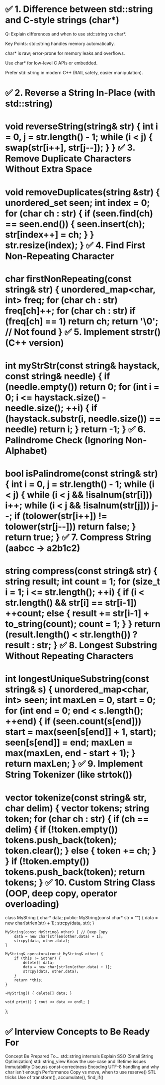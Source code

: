 ✅ 1. Difference between std::string and C-style strings (char*)
==================================================================
Q: Explain differences and when to use std::string vs char*.

Key Points:
std::string handles memory automatically.

char* is raw; error-prone for memory leaks and overflows.

Use char* for low-level C APIs or embedded.

Prefer std::string in modern C++ (RAII, safety, easier manipulation).

✅ 2. Reverse a String In-Place (with std::string)
==================================================================
void reverseString(string& str) {
    int i = 0, j = str.length() - 1;
    while (i < j) {
        swap(str[i++], str[j--]);
    }
}
✅ 3. Remove Duplicate Characters Without Extra Space
==================================================================
void removeDuplicates(string &str) {
    unordered_set<char> seen;
    int index = 0;
    for (char ch : str) {
        if (seen.find(ch) == seen.end()) {
            seen.insert(ch);
            str[index++] = ch;
        }
    }
    str.resize(index);
}
✅ 4. Find First Non-Repeating Character
==================================================================
char firstNonRepeating(const string& str) {
    unordered_map<char, int> freq;
    for (char ch : str) freq[ch]++;
    for (char ch : str)
        if (freq[ch] == 1) return ch;
    return '\0'; // Not found
}
✅ 5. Implement strstr() (C++ version)
==================================================================
int myStrStr(const string& haystack, const string& needle) {
    if (needle.empty()) return 0;
    for (int i = 0; i <= haystack.size() - needle.size(); ++i) {
        if (haystack.substr(i, needle.size()) == needle)
            return i;
    }
    return -1;
}
✅ 6. Palindrome Check (Ignoring Non-Alphabet)
==================================================================
bool isPalindrome(const string& str) {
    int i = 0, j = str.length() - 1;
    while (i < j) {
        while (i < j && !isalnum(str[i])) i++;
        while (i < j && !isalnum(str[j])) j--;
        if (tolower(str[i++]) != tolower(str[j--]))
            return false;
    }
    return true;
}
✅ 7. Compress String (aabcc → a2b1c2)
==================================================================
string compress(const string& str) {
    string result;
    int count = 1;
    for (size_t i = 1; i <= str.length(); ++i) {
        if (i < str.length() && str[i] == str[i-1])
            ++count;
        else {
            result += str[i-1] + to_string(count);
            count = 1;
        }
    }
    return (result.length() < str.length()) ? result : str;
}
✅ 8. Longest Substring Without Repeating Characters
==================================================================
int longestUniqueSubstring(const string& s) {
    unordered_map<char, int> seen;
    int maxLen = 0, start = 0;
    for (int end = 0; end < s.length(); ++end) {
        if (seen.count(s[end]))
            start = max(seen[s[end]] + 1, start);
        seen[s[end]] = end;
        maxLen = max(maxLen, end - start + 1);
    }
    return maxLen;
}
✅ 9. Implement String Tokenizer (like strtok())
==================================================================
vector<string> tokenize(const string& str, char delim) {
    vector<string> tokens;
    string token;
    for (char ch : str) {
        if (ch == delim) {
            if (!token.empty()) tokens.push_back(token);
            token.clear();
        } else {
            token += ch;
        }
    }
    if (!token.empty()) tokens.push_back(token);
    return tokens;
}
✅ 10. Custom String Class (OOP, deep copy, operator overloading)
==================================================================
class MyString {
    char* data;
public:
    MyString(const char* str = "") {
        data = new char[strlen(str) + 1];
        strcpy(data, str);
    }

    MyString(const MyString& other) { // Deep Copy
        data = new char[strlen(other.data) + 1];
        strcpy(data, other.data);
    }

    MyString& operator=(const MyString& other) {
        if (this != &other) {
            delete[] data;
            data = new char[strlen(other.data) + 1];
            strcpy(data, other.data);
        }
        return *this;
    }

    ~MyString() { delete[] data; }

    void print() { cout << data << endl; }
};

✅ Interview Concepts to Be Ready For
==================================================================
Concept	Be Prepared To...
std::string internals	Explain SSO (Small String Optimization)
std::string_view	    Know the use-case and lifetime issues
Immutability	        Discuss const-correctness
Encoding	            UTF-8 handling and why char isn't enough
Performance	            Copy vs move, when to use reserve()
STL tricks	            Use of transform(), accumulate(), find_if()

